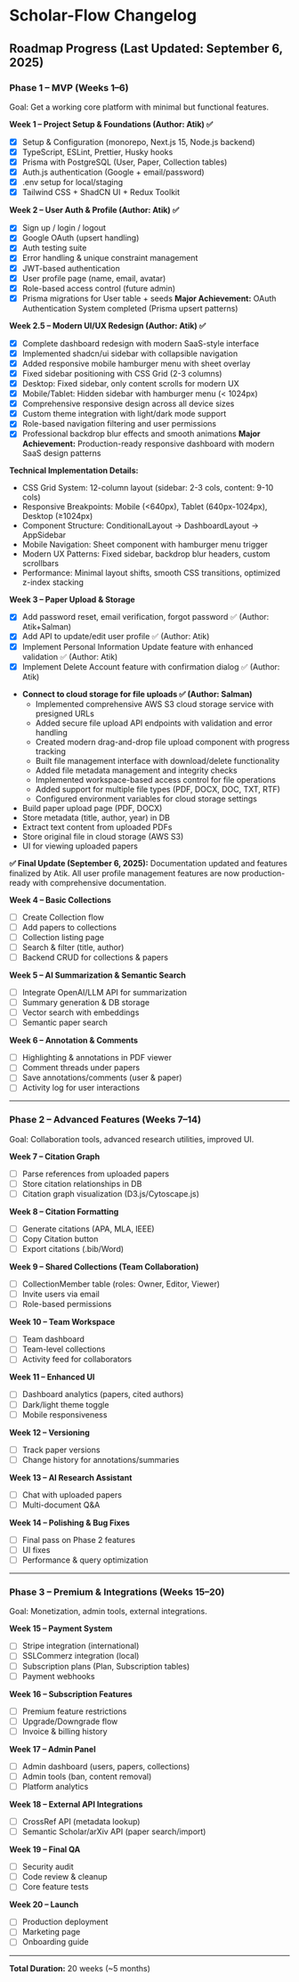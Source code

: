 # Scholar-Flow Changelog

## Roadmap Progress (Last Updated: September 6, 2025)

### Phase 1 – MVP (Weeks 1–6)

Goal: Get a working core platform with minimal but functional features.

**Week 1 – Project Setup & Foundations (Author: Atik) ✅**

- [x] Setup & Configuration (monorepo, Next.js 15, Node.js backend)
- [x] TypeScript, ESLint, Prettier, Husky hooks
- [x] Prisma with PostgreSQL (User, Paper, Collection tables)
- [x] Auth.js authentication (Google + email/password)
- [x] .env setup for local/staging
- [x] Tailwind CSS + ShadCN UI + Redux Toolkit

**Week 2 – User Auth & Profile (Author: Atik) ✅**

- [x] Sign up / login / logout
- [x] Google OAuth (upsert handling)
- [x] Auth testing suite
- [x] Error handling & unique constraint management
- [x] JWT-based authentication
- [x] User profile page (name, email, avatar)
- [x] Role-based access control (future admin)
- [x] Prisma migrations for User table + seeds
      **Major Achievement:** OAuth Authentication System completed (Prisma upsert patterns)

**Week 2.5 – Modern UI/UX Redesign (Author: Atik) ✅**

- [x] Complete dashboard redesign with modern SaaS-style interface
- [x] Implemented shadcn/ui sidebar with collapsible navigation
- [x] Added responsive mobile hamburger menu with sheet overlay
- [x] Fixed sidebar positioning with CSS Grid (2-3 columns)
- [x] Desktop: Fixed sidebar, only content scrolls for modern UX
- [x] Mobile/Tablet: Hidden sidebar with hamburger menu (< 1024px)
- [x] Comprehensive responsive design across all device sizes
- [x] Custom theme integration with light/dark mode support
- [x] Role-based navigation filtering and user permissions
- [x] Professional backdrop blur effects and smooth animations
      **Major Achievement:** Production-ready responsive dashboard with modern SaaS design patterns

**Technical Implementation Details:**

- CSS Grid System: 12-column layout (sidebar: 2-3 cols, content: 9-10 cols)
- Responsive Breakpoints: Mobile (<640px), Tablet (640px-1024px), Desktop (≥1024px)
- Component Structure: ConditionalLayout → DashboardLayout → AppSidebar
- Mobile Navigation: Sheet component with hamburger menu trigger
- Modern UX Patterns: Fixed sidebar, backdrop blur headers, custom scrollbars
- Performance: Minimal layout shifts, smooth CSS transitions, optimized z-index stacking

**Week 3 – Paper Upload & Storage**

- [x] Add password reset, email verification, forgot password ✅ (Author: Atik+Salman)
- [x] Add API to update/edit user profile ✅ (Author: Atik)
- [x] Implement Personal Information Update feature with enhanced validation ✅ (Author: Atik)
- [x] Implement Delete Account feature with confirmation dialog ✅ (Author: Atik)
- **Connect to cloud storage for file uploads ✅ (Author: Salman)**
  - Implemented comprehensive AWS S3 cloud storage service with presigned URLs
  - Added secure file upload API endpoints with validation and error handling
  - Created modern drag-and-drop file upload component with progress tracking
  - Built file management interface with download/delete functionality
  - Added file metadata management and integrity checks
  - Implemented workspace-based access control for file operations
  - Added support for multiple file types (PDF, DOCX, DOC, TXT, RTF)
  - Configured environment variables for cloud storage settings
- Build paper upload page (PDF, DOCX)
- Store metadata (title, author, year) in DB
- Extract text content from uploaded PDFs
- Store original file in cloud storage (AWS S3)
- UI for viewing uploaded papers

**✅ Final Update (September 6, 2025):** Documentation updated and features finalized by Atik. All user profile management features are now production-ready with comprehensive documentation.

**Week 4 – Basic Collections**

- [ ] Create Collection flow
- [ ] Add papers to collections
- [ ] Collection listing page
- [ ] Search & filter (title, author)
- [ ] Backend CRUD for collections & papers

**Week 5 – AI Summarization & Semantic Search**

- [ ] Integrate OpenAI/LLM API for summarization
- [ ] Summary generation & DB storage
- [ ] Vector search with embeddings
- [ ] Semantic paper search

**Week 6 – Annotation & Comments**

- [ ] Highlighting & annotations in PDF viewer
- [ ] Comment threads under papers
- [ ] Save annotations/comments (user & paper)
- [ ] Activity log for user interactions

---

### Phase 2 – Advanced Features (Weeks 7–14)

Goal: Collaboration tools, advanced research utilities, improved UI.

**Week 7 – Citation Graph**

- [ ] Parse references from uploaded papers
- [ ] Store citation relationships in DB
- [ ] Citation graph visualization (D3.js/Cytoscape.js)

**Week 8 – Citation Formatting**

- [ ] Generate citations (APA, MLA, IEEE)
- [ ] Copy Citation button
- [ ] Export citations (.bib/Word)

**Week 9 – Shared Collections (Team Collaboration)**

- [ ] CollectionMember table (roles: Owner, Editor, Viewer)
- [ ] Invite users via email
- [ ] Role-based permissions

**Week 10 – Team Workspace**

- [ ] Team dashboard
- [ ] Team-level collections
- [ ] Activity feed for collaborators

**Week 11 – Enhanced UI**

- [ ] Dashboard analytics (papers, cited authors)
- [ ] Dark/light theme toggle
- [ ] Mobile responsiveness

**Week 12 – Versioning**

- [ ] Track paper versions
- [ ] Change history for annotations/summaries

**Week 13 – AI Research Assistant**

- [ ] Chat with uploaded papers
- [ ] Multi-document Q&A

**Week 14 – Polishing & Bug Fixes**

- [ ] Final pass on Phase 2 features
- [ ] UI fixes
- [ ] Performance & query optimization

---

### Phase 3 – Premium & Integrations (Weeks 15–20)

Goal: Monetization, admin tools, external integrations.

**Week 15 – Payment System**

- [ ] Stripe integration (international)
- [ ] SSLCommerz integration (local)
- [ ] Subscription plans (Plan, Subscription tables)
- [ ] Payment webhooks

**Week 16 – Subscription Features**

- [ ] Premium feature restrictions
- [ ] Upgrade/Downgrade flow
- [ ] Invoice & billing history

**Week 17 – Admin Panel**

- [ ] Admin dashboard (users, papers, collections)
- [ ] Admin tools (ban, content removal)
- [ ] Platform analytics

**Week 18 – External API Integrations**

- [ ] CrossRef API (metadata lookup)
- [ ] Semantic Scholar/arXiv API (paper search/import)

**Week 19 – Final QA**

- [ ] Security audit
- [ ] Code review & cleanup
- [ ] Core feature tests

**Week 20 – Launch**

- [ ] Production deployment
- [ ] Marketing page
- [ ] Onboarding guide

---

**Total Duration:** 20 weeks (~5 months)
